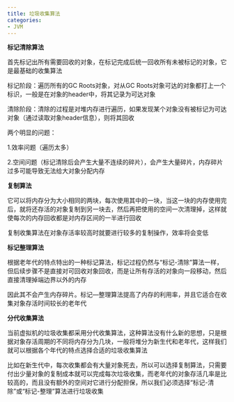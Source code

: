 ```yaml
---
title: 垃圾收集算法
categories: 
- JVM
---
```


**标记清除算法**

首先标记出所有需要回收的对象，在标记完成后统一回收所有未被标记的对象，它是最基础的收集算法

标记阶段：遍历所有的GC Roots对象，对从GC Roots对象可达的对象都打上一个标识，一般是在对象的header中，将其记录为可达对象

清除阶段：清除的过程是对堆内存进行遍历，如果发现某个对象没有被标记为可达对象（通过读取对象header信息），则将其回收

两个明显的问题：

1.效率问题（遍历太多）

2.空间问题（标记清除后会产生大量不连续的碎片），会产生大量碎片，内存碎片过多可能导致无法给大对象分配内存

**复制算法**

它可以将内存分为大小相同的两块，每次使用其中的一块，当这一块的内存使用完后，就将还存活的对象复制到另一块去，然后再把使用的空间一次清理掉，这样就使每次的内存回收都是对内存区间的一半进行回收

复制收集算法在对象存活率较高时就要进行较多的复制操作，效率将会变低

**标记整理算法**

根据老年代的特点特出的一种标记算法，标记过程仍然与“标记-清除”算法一样，但后续步骤不是直接对可回收对象回收，而是让所有存活的对象向一段移动，然后直接清理掉端边界以外的内存

因此其不会产生内存碎片。标记—整理算法提高了内存的利用率，并且它适合在收集对象存活时间较长的老年代

**分代收集算法**

当前虚拟机的垃圾收集都采用分代收集算法，这种算法没有什么新的思想，只是根据对象存活周期的不同将内存分为几块，一般将堆分为新生代和老年代，这样我们就可以根据各个年代的特点选择合适的垃圾收集算法

比如在新生代中，每次收集都会有大量对象死去，所以可以选择复制算法，只需要付出少量对象的复制成本就可以完成每次垃圾收集，而老年代的对象存活几率是比较高的，而且没有额外的空间对它进行分配担保，所以我们必须选择“标记-清除”或“标记-整理”算法进行垃圾收集